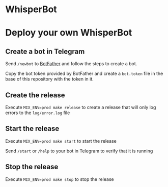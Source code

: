 # WhisperBot

# Deploy your own WhisperBot

## Create a bot in Telegram

Send `/newbot` to [BotFather](https://t.me/BotFather) and follow the steps to create a bot.

Copy the bot token provided by BotFather and create a `bot.token` file in the base of this repository with the token in it.

## Create the release

Execute `MIX_ENV=prod make release` to create a release that will only log errors to the `log/error.log` file

## Start the release

Execute `MIX_ENV=prod make start` to start the release

Send `/start` or `/help` to your bot in Telegram to verify that it is running

## Stop the release

Execute `MIX_ENV=prod make stop` to stop the release
